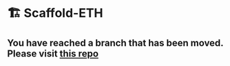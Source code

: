 # 🏗 Scaffold-ETH

## You have reached a branch that has been moved. Please visit [this repo](https://github.com/scaffold-eth/scaffold-eth-examples/tree/token-allocator)
